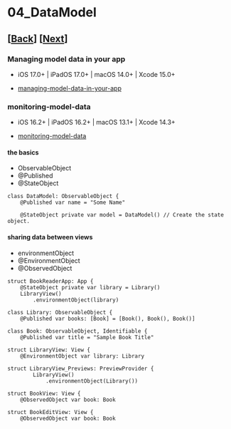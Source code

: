 # 04_DataModel

## [[Back](./04_swiftui.md)] [[Next](./05_data.md)]

### Managing model data in your app

- iOS 17.0+ | iPadOS 17.0+ | macOS 14.0+ | Xcode 15.0+

- [managing-model-data-in-your-app](https://developer.apple.com/documentation/swiftui/managing-model-data-in-your-app)

### monitoring-model-data

- iOS 16.2+ | iPadOS 16.2+ | macOS 13.1+ | Xcode 14.3+

- [monitoring-model-data](https://developer.apple.com/documentation/swiftui/monitoring-model-data-changes-in-your-app)

#### the basics

- ObservableObject
- @Published
- @StateObject

```
class DataModel: ObservableObject {
    @Published var name = "Some Name"

    @StateObject private var model = DataModel() // Create the state object.
```

#### sharing data between views

- environmentObject
- @EnvironmentObject
- @ObservedObject

```
struct BookReaderApp: App {
    @StateObject private var library = Library()
    LibraryView()
        .environmentObject(library)

class Library: ObservableObject {
    @Published var books: [Book] = [Book(), Book(), Book()]

class Book: ObservableObject, Identifiable {
    @Published var title = "Sample Book Title"

struct LibraryView: View {
    @EnvironmentObject var library: Library

struct LibraryView_Previews: PreviewProvider {
        LibraryView()
            .environmentObject(Library())

struct BookView: View {
    @ObservedObject var book: Book

struct BookEditView: View {
    @ObservedObject var book: Book

```

